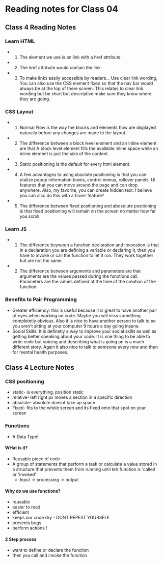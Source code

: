 # Reading notes for Class 04

## Class 4 Reading Notes

### Learn HTML

- 1. The element we use is an <a> link with a href attribute
- 2. The href attribute would contain the link
- 3. To make links easily accessible by readers... Use clear link wording, You can also use the CSS element fixed so that the nav bar would always be at the top of there screen. This relates to clear link wording but be short but descriptive make sure they know where they are going.

### CSS Layout

- 1. Normal Flow is the way the blocks and elements flow are displayed naturally before any changes are made to the layout.
- 2. The difference between a block level element and an inline element are that A block level element fills the available inline space while an inline element is just the size of the content.
- 3. Static positioning is the default for every html element.
- 4. A few advantages to using absolute positioning is that you can utalize popup information boxes, control menus, rollover panels, UI features that you can move around the page and can drop anywhere. Also, my favorite, you can create hidden text. I believe you can also do this with a hover feature?
- 5. The difference between fixed positioning and abosolute positioning is that fixed positioning will remain on the screen no matter how far you scroll.

### Learn JS

- 1. The difference beyween a function declaration and invocation is that in a declaration you are defining a variable or declaring it, then you have to invoke or call the function to let it run. They work together but are not the same.
- 2. The difference between arguments and parameters are that arguments are the values passed during the functions call. Parameters are the values defined at the time of the creation of the function. 

### Benefits to Pair Programming

- Greater efficiency: this is useful because it is great to have another pair of eyes when working on code. Maybe you will miss something completetly obvious. Also it is nice to have another person to talk to so you aren't sitting at your computer 9 hours a day going insane.
- Social Skills: It is definetly a way to improve your social skills as well as getting better speaking about your code. It is one thing to be able to write code but voicing and describing what is going on is a much different story. Again it also nice to talk to someone every now and then for mental health purposes.

## Class 4 Lecture Notes

### CSS positioning

- static- is everything, position static
- relative- left right px moves a section in a specific direction
- absolute- absolute doesnt take up space
- Fixed- fits to the whole screen and its fixed onto that spot on your screen

### Functions

- A Data Type!

#### WHat is it?

- Reusable piece of code
- A group of statements that perform a task or calculate a value stored in a structure that prevents them from running until teh function is 'called' or 'invoked'
  - Input -> processing -> output

#### Why do we use functions?

- reusable
- easier to read
- efficient
- keeps our code dry - DONT REPEAT YOURSELF
- prevents bugs
- perform actions !

#### 2 Step process

- want to define or declare the function
- then you call and invoke the function
